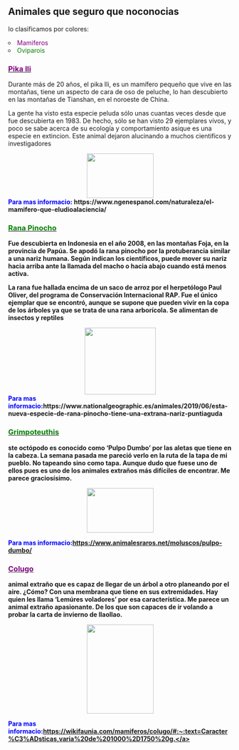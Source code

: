 <html>

<head>

<title> Animales raros </title>

</head>

<body>
  

<h2> Animales que seguro que noconocias</h2>

</body>
  <p>lo clasificamos por colores:
  <li type="circle"><font color="purple">Mamiferos</font></li>
  <li type="circle"><font color="green">Oviparois</font></li>
  </p>
<u><font color="purple"><h3> Pika Ili</h3></font></u>
<p>Durante más de 20 años, el pika Ili, es un mamífero pequeño que vive en las montañas, tiene un aspecto de cara de oso de peluche, lo han descubierto en las montañas de Tianshan, en el noroeste de China.

La gente ha visto esta especie peluda sólo unas cuantas veces desde que fue descubierta en 1983. De hecho, sólo se han visto 29 ejemplares vivos, y poco se sabe acerca de su ecología y comportamiento asique es una especie en extincion.
Este animal dejaron alucinando a muchos cientificos y investigadores</p>
<div align="center"><img src="https://wl-genial.cf.tsp.li/resize/728x/jpg/272/41c/229c1756acb5ceabdd8bf4860b.jpg" width="150" height="100"></div>
<b><font color="blue">Para mas informacio:</font> <a>https://www.ngenespanol.com/naturaleza/el-mamifero-que-eludioalaciencia/</a>

<u><font color="green"><h3> Rana Pinocho</h3></font></u>
<p>Fue descubierta en Indonesia en el año 2008, en las montañas Foja, en la provincia de Papúa. Se apodó la rana pinocho por la protuberancia similar a una nariz humana. Según indican los científicos, puede mover su nariz hacia arriba ante la llamada del macho o hacia abajo cuando está menos activa.

La rana fue hallada encima de un saco de arroz por el herpetólogo Paul Oliver, del programa de Conservación Internacional RAP. Fue el único ejemplar que se encontró, aunque se supone que pueden vivir en la copa de los árboles ya que se trata de una rana arborícola. Se alimentan de insectos y reptiles</p>
<div align="center"><img src="https://wl-genial.cf.tsp.li/resize/728x/jpg/6ce/52d/ae7dc95ae9ac5ebdeb40a3abc6.jpg" width="160" height="150"></div>
<b><font color="blue">Para mas informacio:</font><a>https://www.nationalgeographic.es/animales/2019/06/esta-nueva-especie-de-rana-pinocho-tiene-una-extrana-nariz-puntiaguda</a>

<u><font color="green"><h3> Grimpoteuthis</h3></font></u>
<p>ste octópodo es conocido como ‘Pulpo Dumbo’ por las aletas que tiene en la cabeza. La semana pasada me pareció verlo en la ruta de la tapa de mi pueblo. No tapeando sino como tapa. Aunque dudo que fuese uno de ellos pues es uno de los animales extraños más difíciles de encontrar. Me parece graciosísimo.</p>
<div align="center"><img src="https://i.blogs.es/e9edf0/dumbo-hires_-cropped-/1366_2000.jpg" width="150" height="100"></div>

<b><font color="blue">Para mas informacio:</font><a>https://www.animalesraros.net/moluscos/pulpo-dumbo/</a>

<u><font color="purple"><h3>Colugo</h3></font></u>
<p>animal extraño que es capaz de llegar de un árbol a otro planeando por el aire. ¿Cómo? Con una membrana que tiene en sus extremidades. Hay quien les llama ‘Lemúres voladores’ por esa característica. Me parece un animal extraño apasionante. De los que son capaces de ir volando a probar la carta de invierno de llaollao.</p>
<div align="center"><img src="https://www.llaollaoweb.com/blog/wp-content/uploads/2013/10/colugo.jpg" width="150" height="200"></div>

<b><font color="blue">Para mas informacio:</font></b><a>https://wikifaunia.com/mamiferos/colugo/#:~:text=Caracter%C3%ADsticas,varia%20de%201000%2D1750%20g.</a>
</html>



